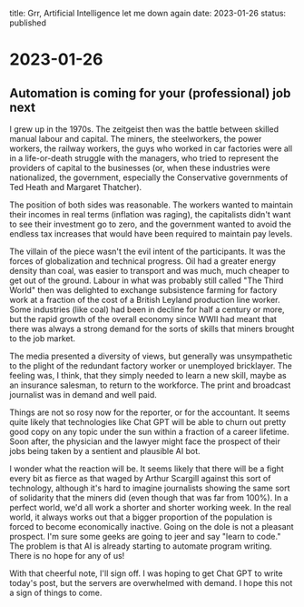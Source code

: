 title: Grr, Artificial Intelligence let me down again
date: 2023-01-26
status: published

# 2023-01-26
## Automation is coming for your (professional) job next
I grew up in the 1970s.
The zeitgeist then was the battle between skilled manual labour and capital.
The miners, the steelworkers, the power workers, the railway workers, the 
guys who worked in car factories were all in a life-or-death struggle with 
the managers, who tried to represent the providers of capital to the businesses
(or, when these industries were nationalized, the government, especially the Conservative governments of Ted Heath and Margaret Thatcher).

The position of both sides was reasonable. The workers wanted to maintain their incomes in real terms (inflation was raging), the capitalists didn't want to see their investment go to zero, and the government wanted to avoid the endless tax increases that would have been required to maintain pay levels.

The villain of the piece wasn't the evil intent of the participants. It was the forces of globalization and technical progress. 
Oil had a greater energy density than coal, was easier to transport and was much, much cheaper to get out of the ground. Labour in what was probably still called "The Third World" then was delighted to exchange subsistence farming for factory work at a fraction of the cost of a British Leyland production line worker. 
Some industries (like coal) had been in decline for half a century or more, but the rapid growth of the overall economy since WWII had meant that there was always a strong demand for the sorts of skills that miners brought to the job market.

The media presented a diversity of views, but generally was unsympathetic to the plight of 
the redundant factory worker or unemployed bricklayer.
The feeling was, I think, that they simply needed to learn a new skill, maybe as an insurance salesman, to return to the workforce. The print and broadcast journalist was in demand and well paid. 

Things are not so rosy now for the reporter, or for the accountant.
It seems quite likely that technologies like Chat GPT will be able to churn out pretty good copy on any topic under the sun within a fraction of a career lifetime. 
Soon after, the physician and the lawyer might face the prospect of their jobs
being taken by a sentient and plausible AI bot.

I wonder what the reaction will be. It seems likely that there will be a fight every bit as 
fierce as that waged by Arthur Scargill against this sort of technology, although it's hard 
to imagine journalists showing the same sort of solidarity that the miners did (even though that was far from 100%). 
In a perfect world, we'd all work a shorter and shorter working week.
In the real world, it always works out that a bigger proportion of the population is 
forced to become economically inactive.
Going on the dole is not a pleasant prospect.
I'm sure some geeks are going to jeer and say "learn to code."
The problem is that AI is already starting to automate program writing.
There is no hope for any of us!

With that cheerful note, I'll sign off. I was hoping to get Chat GPT to write today's
post, but the servers are overwhelmed with demand.
I hope this not a sign of things to come.


